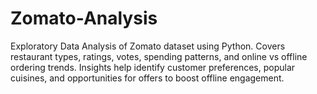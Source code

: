 # Zomato-Analysis
Exploratory Data Analysis of Zomato dataset using Python. Covers restaurant types, ratings, votes, spending patterns, and online vs offline ordering trends. Insights help identify customer preferences, popular cuisines, and opportunities for offers to boost offline engagement.
